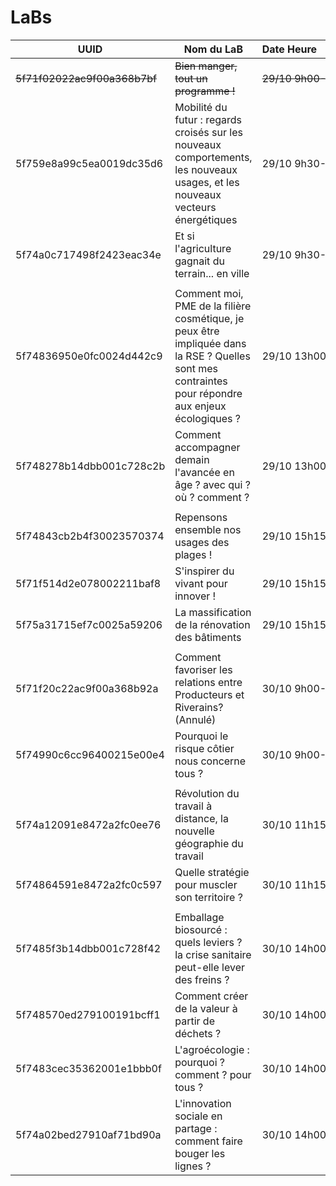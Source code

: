 # LaBs

|UUID|Nom&nbsp;du&nbsp;LaB|Date&nbsp;Heure&nbsp;&nbsp;&nbsp;&nbsp;&nbsp;&nbsp;&nbsp;&nbsp;&nbsp;&nbsp;&nbsp;&nbsp;&nbsp;&nbsp;&nbsp;&nbsp;&nbsp;&nbsp;&nbsp;|Groupe
|---|---|---|---|
~~5f71f02022ac9f00a368b7bf~~|~~Bien manger, tout un programme !~~|~~29/10 9h00-10h45~~|~~A~~
5f759e8a99c5ea0019dc35d6|Mobilité du futur : regards croisés sur les nouveaux comportements, les nouveaux usages, et les nouveaux vecteurs énergétiques|29/10 9h30-11h15|A
5f74a0c717498f2423eac34e|Et si l'agriculture gagnait du terrain... en ville|29/10 9h30-11h15|A
|||||
5f74836950e0fc0024d442c9|Comment moi, PME de la filière cosmétique, je peux être impliquée dans la RSE ? Quelles sont mes contraintes pour répondre aux enjeux écologiques ?|29/10 13h00-14h45|B
5f748278b14dbb001c728c2b|Comment accompagner demain l'avancée en âge ? avec qui ? où ? comment ?|29/10 13h00-14h45|B
|||||
5f74843cb2b4f30023570374|Repensons ensemble nos usages des plages !|29/10 15h15-17h00|C
5f71f514d2e078002211baf8|S'inspirer du vivant pour innover !|29/10 15h15-17h00|C
5f75a31715ef7c0025a59206|La massification de la rénovation des bâtiments|29/10 15h15-17h00|C
|||||
5f71f20c22ac9f00a368b92a|Comment favoriser les relations entre Producteurs et Riverains? (Annulé)|30/10 9h00-10h45|D
5f74990c6cc96400215e00e4|Pourquoi le risque côtier nous concerne tous ?|30/10 9h00-10h45|D
|||||
5f74a12091e8472a2fc0ee76|Révolution du travail à distance, la nouvelle géographie du travail|30/10 11h15-13h00|E
5f74864591e8472a2fc0c597|Quelle stratégie pour muscler son territoire ?|30/10 11h15-13h00|E
|||||
5f7485f3b14dbb001c728f42|Emballage biosourcé : quels leviers ? la crise sanitaire peut-elle lever des freins ?|30/10 14h00-15h45|F
5f748570ed279100191bcff1|Comment créer de la valeur à partir de déchets ?|30/10 14h00-15h45|F
5f7483cec35362001e1bbb0f|L'agroécologie : pourquoi ? comment ? pour tous ?|30/10 14h00-15h45|F
5f74a02bed27910af71bd90a|L'innovation sociale en partage : comment faire bouger les lignes ?|30/10 14h00-15h45|F
